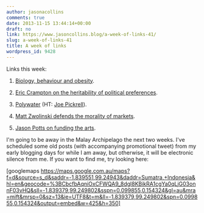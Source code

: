 ```yaml
---
author: jasonacollins
comments: true
date: 2013-11-15 13:44:14+00:00
draft: no
link: https://www.jasoncollins.blog/a-week-of-links-41/
slug: a-week-of-links-41
title: A week of links
wordpress_id: 9428
---
```


Links this week:



	
  1. [Biology, behaviour and obesity](http://www.nytimes.com/2013/11/10/business/the-co-villains-behind-obesitys-rise.html?_r=0).

	
  2. [Eric Crampton on the heritability of political preferences](http://offsettingbehaviour.blogspot.com/2013/11/partisan-heritability.html).

	
  3. [Polywater](http://www.slate.com/articles/health_and_science/science/2013/11/polywater_history_and_science_mistakes_the_u_s_and_ussr_raced_to_create.single.html) (HT: [Joe Pickrell](https://twitter.com/joe_pickrell)).

	
  4. [Matt Zwolinski defends the morality of markets](http://bleedingheartlibertarians.com/2013/11/defending-the-morality-of-markets).

	
  5. [Jason Potts on funding the arts](http://theconversation.com/youve-got-7-billion-so-how-will-you-fund-the-arts-18839).


I'm going to be away in the Malay Archipelago the next two weeks. I've scheduled some old posts (with accompanying promotional tweet) from my early blogging days for while I am away, but otherwise, it will be electronic silence from me. If you want to find me, try looking here:

[googlemaps https://maps.google.com.au/maps?f=d&source=s_d&saddr=-1.839551,99.24943&daddr=Sumatra,+Indonesia&hl=en&geocode=%3BCbcfbAqniOxCFWQA9_8dgl8KBikRA1cgYa0qLjG03onnF03vHQ&sll=-1.839379,99.249802&sspn=0.099855,0.154324&gl=au&mra=mift&mrsp=0&sz=13&ie=UTF8&t=m&ll=-1.839379,99.249802&spn=0.099855,0.154324&output=embed&w=425&h=350]
